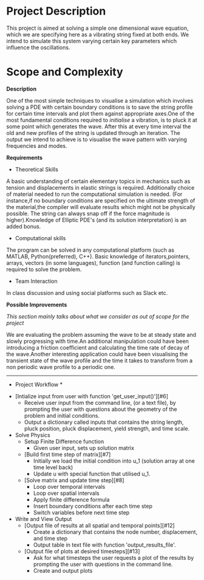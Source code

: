 # Project Description 

This project is aimed at solving a simple one dimensional wave equation, which we are specifying here as a vibrating string fixed at both ends. We intend to simulate this system varying certain key parameters which influence the oscillations. 

# Scope and Complexity

**Description**

One of the most simple techniques to visualise a simulation which involves solving a PDE  with certain boundary conditions is
to save the string profile for certain time intervals and plot them against appropriate axes.One of the most fundamental 
conditions required to *initialise* a vibration, is to pluck it at some point which generates the wave. After this at every
time interval the old and new profiles of the string is updated through an iteration. The output we intend to achieve is to
visualise the wave pattern with varying frequencies and modes. 

**Requirements**

* Theoretical Skills 

A basic understanding of certain elementary topics in mechanics such as tension and displacements in elastic strings is
required. Additionally choice of material needed to run the computational simulation is needed. (For instance,if no boundary
conditions are specified on the ultimate strength of the material,the compiler will evaluate results which might not be
physically possible. The string can always snap off if the force magnitude is higher).Knowledge of Elliptic PDE's (and its 
solution interpretation) is an added bonus. 

* Computational skills

The program can be solved in any computational platform (such as MATLAB, Python(preferred), C++). Basic knowledge of 
iterators,pointers, arrays, vectors (in some languages), function (and function calling) is required to solve the problem.

* Team Interaction 

In class discussion and using social platforms such as Slack etc. 

**Possible Improvements**

*This section mainly talks about what we consider as out of scope for the project*

We are evaluating the problem assuming the wave to be at steady state and slowly progressing with time.An additional
manipulation could have been introducing a friction coefficient and calculating the time rate of decay of the wave.Another
interesting application could have been visualising the transient state of the wave profile and the time it takes to 
transform from a non periodic wave profile to a periodic one. 

-----

* Project Workflow *

- [Intialize input from user with function 'get_user_input()'][#6]
    - Receive user input from the command line, (or a text file), by prompting the user with questions about the geometry of the problem and initial conditions.
    - Output a dictionary called inputs that contains the string length, pluck position, pluck displacement, yield strength, and time scale.
- Solve Physics
    - Setup Finite Difference function
        - Given user input, sets up solution matrix
    - [Build first time step of matrix][#7]
        - Initially we load the initial condition into u_1 (solution array at one time level back)
        - Update u with special function that utilised u_1.
    - [Solve matrix and update time step][#8]
        - Loop over temporal intervals
        - Loop over spatial intervals
        - Apply finite difference formula
        - Insert boundary conditions after each time step
        - Switch variables before next time step
- Write and View Output
    - [Output file of results at all spatial and temporal points][#12]
        - Create a dictionary that contains the node number, displacement, and time step
        - Output table in text file with function 'output_results_file'.
    - [Output file of plots at desired timesteps][#13]
        - Ask for what timesteps the user requests a plot of the results by prompting the user with questions in the command line.
        - Create and output plots



